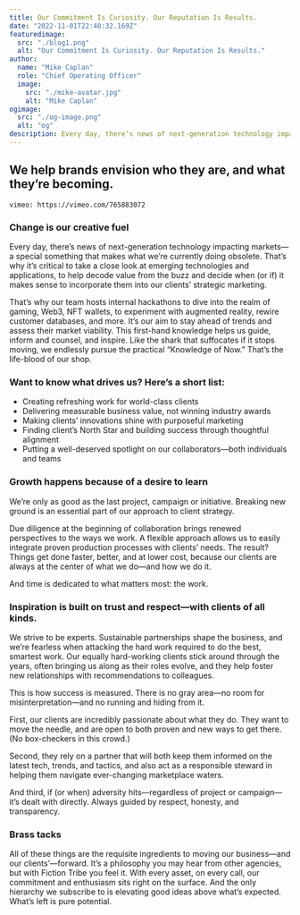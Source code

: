 ```yaml
---
title: Our Commitment Is Curiosity. Our Reputation Is Results.
date: "2022-11-01T22:40:32.169Z"
featuredimage:
  src: "./blog1.png"
  alt: "Our Commitment Is Curiosity. Our Reputation Is Results."
author:
  name: "Mike Caplan"
  role: "Chief Operating Officer"
  image:
    src: "./mike-avatar.jpg"
    alt: "Mike Caplan"
ogimage: 
  src: "./og-image.png"
  alt: "og"
description: Every day, there’s news of next-generation technology impacting markets—a special something that makes what we’re currently doing obsolete. That’s why it’s critical to take a close look at emerging technologies and applications, from NFTs to AR, and everything in between, to decide when (or if) it makes sense to incorporate them into our strategic marketing.
---
```


## We help brands envision who they are, and what they’re becoming.

`vimeo: https://vimeo.com/765883072`


### Change is our creative fuel

Every day, there’s news of next-generation technology impacting markets—a special something that makes what we’re currently doing obsolete. That’s why it’s critical to take a close look at emerging technologies and applications, to help decode value from the buzz and decide when (or if) it makes sense to incorporate them into our clients’ strategic marketing.

That’s why our team hosts internal hackathons to dive into the realm of gaming, Web3, NFT wallets, to experiment with augmented reality, rewire customer databases, and more. It’s our aim to stay ahead of trends and assess their market viability. This first-hand knowledge helps us guide, inform and counsel, and inspire. Like the shark that suffocates if it stops moving, we endlessly pursue the practical “Knowledge of Now.” That’s the life-blood of our shop.


### Want to know what drives us? Here’s a short list: 

- Creating refreshing work for world-class clients
- Delivering measurable business value, not winning industry awards 
- Making clients’ innovations shine with purposeful marketing 
- Finding client’s North Star and building success through thoughtful alignment
- Putting a well-deserved spotlight on our collaborators—both individuals and teams


### Growth happens because of a desire to learn

We’re only as good as the last project, campaign or initiative. Breaking new ground is an essential part of our approach to client strategy.

Due diligence at the beginning of collaboration brings renewed perspectives to the ways we work. A flexible approach allows us to easily integrate proven production processes with clients’ needs. The result? Things get done faster, better, and at lower cost, because our clients are always at the center of what we do—and how we do it. 

And time is dedicated to what matters most: the work.


### Inspiration is built on trust and respect—with clients of all kinds.

We strive to be experts. Sustainable partnerships shape the business, and we’re fearless when attacking the hard work required to do the best, smartest work. Our equally hard-working clients stick around through the years, often bringing us along as their roles evolve, and they help foster new relationships with recommendations to colleagues. 

This is how success is measured. There is no gray area—no room for misinterpretation—and no running and hiding from it.

First, our clients are incredibly passionate about what they do. They want to move the needle, and are open to both proven and new ways to get there. (No box-checkers in this crowd.) 

Second, they rely on a partner that will both keep them informed on the latest tech, trends, and tactics, and also act as a responsible steward in helping them navigate ever-changing marketplace waters. 

And third, if (or when) adversity hits—regardless of project or campaign—it’s dealt with directly. Always guided by respect, honesty, and transparency.


### Brass tacks 

All of these things are the requisite ingredients to moving our business—and our clients’—forward. It’s a philosophy you may hear from other agencies, but with Fiction Tribe you feel it. With every asset, on every call, our commitment and enthusiasm sits right on the surface. And the only hierarchy we subscribe to is elevating good ideas above what’s expected. What’s left is pure potential. 